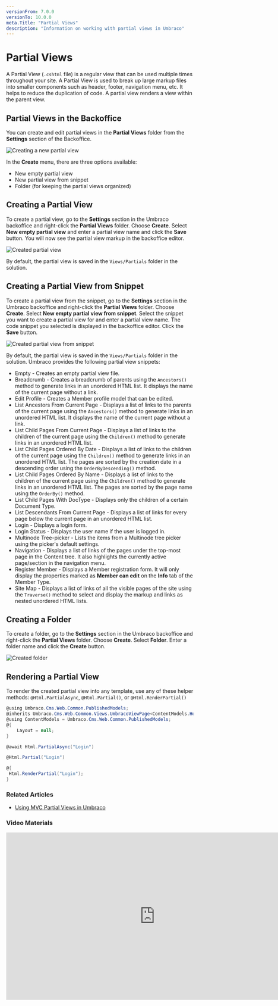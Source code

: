 ```yaml
---
versionFrom: 7.0.0
versionTo: 10.0.0
meta.Title: "Partial Views"
description: "Information on working with partial views in Umbraco"
---
```


# Partial Views

A Partial View (`.cshtml` file) is a regular view that can be used multiple times throughout your site. A Partial View is used to break up large markup files into smaller components such as header, footer, navigation menu, etc. It helps to reduce the duplication of code. A partial view renders a view within the parent view.

## Partial Views in the Backoffice

You can create and edit partial views in the **Partial Views** folder from the **Settings** section of the Backoffice.

![Creating a new partial view](images/creating-partial-view.png)

In the **Create** menu, there are three options available:

* New empty partial view
* New partial view from snippet
* Folder (for keeping the partial views organized)

## Creating a Partial View

To create a partial view, go to the **Settings** section in the Umbraco backoffice and right-click the **Partial Views** folder. Choose **Create**. Select **New empty partial view** and enter a partial view name and click the **Save** button. You will now see the partial view markup in the backoffice editor.

![Created partial view](images/created-partial-view.png)

By default, the partial view is saved in the `Views/Partials` folder in the solution.

## Creating a Partial View from Snippet

To create a partial view from the snippet, go to the **Settings** section in the Umbraco backoffice and right-click the **Partial Views** folder. Choose **Create**. Select **New empty partial view from snippet**. Select the snippet you want to create a partial view for and enter a partial view name. The code snippet you selected is displayed in the backoffice editor. Click the **Save** button.

![Created partial view from snippet](images/created-partial-view-from-snippet.png)

By default, the partial view is saved in the `Views/Partials` folder in the solution. Umbraco provides the following partial view snippets:

* Empty - Creates an empty partial view file.
* Breadcrumb - Creates a breadcrumb of parents using the `Ancestors()` method to generate links in an unordered HTML list. It displays the name of the current page without a link.
* Edit Profile - Creates a Member profile model that can be edited.
* List Ancestors From Current Page -  Displays a list of links to the parents of the current page using the `Ancestors()` method to generate links in an unordered HTML list. It displays the name of the current page without a link.
* List Child Pages From Current Page - Displays a list of links to the children of the current page using the `Children()` method to generate links in an unordered HTML list.
* List Child Pages Ordered By Date -  Displays a list of links to the children of the current page using the `Children()` method to generate links in an unordered HTML list. The pages are sorted by the creation date in a descending order using the `OrderByDescending()` method.
* List Child Pages Ordered By Name - Displays a list of links to the children of the current page using the `Children()` method to generate links in an unordered HTML list. The pages are sorted by the page name using the `OrderBy()` method.
* List Child Pages With DocType - Displays only the children of a certain Document Type.
* List Descendants From Current Page - Displays a list of links for every page below the current page in an unordered HTML list.
* Login - Displays a login form.
* Login Status - Displays the user name if the user is logged in.
* Multinode Tree-picker - Lists the items from a Multinode tree picker using the picker's default settings.
* Navigation - Displays a list of links of the pages under the top-most page in the Content tree. It also highlights the currently active page/section in the navigation menu.
* Register Member - Displays a Member registration form. It will only display the properties marked as **Member can edit** on the **Info** tab of the Member Type.
* Site Map - Displays a list of links of all the visible pages of the site using the `Traverse()` method to select and display the markup and links as nested unordered HTML lists.

## Creating a Folder

To create a folder, go to the **Settings** section in the Umbraco backoffice and right-click the **Partial Views** folder. Choose **Create**. Select **Folder**. Enter a folder name and click the **Create** button.

![Created folder](images/folder.png)

## Rendering a Partial View

To render the created partial view into any template, use any of these helper methods: `@Html.PartialAsync`, `@Html.Partial()`, or `@Html.RenderPartial()`

```csharp
@using Umbraco.Cms.Web.Common.PublishedModels;
@inherits Umbraco.Cms.Web.Common.Views.UmbracoViewPage<ContentModels.HomePage>
@using ContentModels = Umbraco.Cms.Web.Common.PublishedModels;
@{
	Layout = null;
}

@await Html.PartialAsync("Login")

@Html.Partial("Login")

@{
 Html.RenderPartial("Login");   
}
```

### Related Articles

* [Using MVC Partial Views in Umbraco](../../../Reference/Templating/Mvc/partial-views.md)

### Video Materials

<iframe width="800" height="450" title="Getting started with Umbraco: Partial Views" src="https://www.youtube.com/embed/RcYM_DJ-JnQ?rel=0" frameborder="0" allow="autoplay; encrypted-media" allowfullscreen></iframe>
